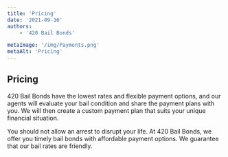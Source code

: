 ```yaml
---
title: 'Pricing'
date: '2021-09-16'
authors:
    - '420 Bail Bonds'

metaImage: '/img/Payments.png'
metaAlt: 'Pricing'
---
```


## Pricing

420 Bail Bonds have the lowest rates and flexible payment options, and our agents will evaluate your bail condition and share the payment plans with you. We will then create a custom payment plan that suits your unique financial situation.

You should not allow an arrest to disrupt your life. At 420 Bail Bonds, we offer you timely bail bonds with affordable payment options. We guarantee that our bail rates are friendly.